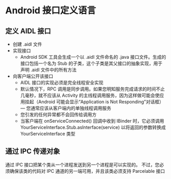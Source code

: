 # Android 接口定义语言

## 定义 AIDL 接口

+ 创建 .aidl 文件
+ 实现接口
  + Android SDK 工具会生成一个以 .aidl 文件命名的 .java 接口文件。生成的接口包括一个名为 Stub 的子类，这个子类是其父接口的抽象实现，用于声明 .aidl 文件中的所有方法
+ 向客户端公开该接口
  + AIDL 接口的实现必须是完全线程安全实现
  + 默认情况下，RPC 调用是同步调用。如果您明知服务完成请求的时间不止几毫秒，就不应该从 Activity 的主线程调用服务，因为这样做可能会使应用挂起（Android 可能会显示“Application is Not Responding”对话框）— 您通常应该从客户端内的单独线程调用服务
  + 您引发的任何异常都不会回传给调用方
  + 当客户端在 onServiceConnected() 回调中收到 IBinder 时，它必须调用 YourServiceInterface.Stub.asInterface(service) 以将返回的参数转换成 YourServiceInterface 类型

## 通过 IPC 传递对象

通过 IPC 接口把某个类从一个进程发送到另一个进程是可以实现的。 不过，您必须确保该类的代码对 IPC 通道的另一端可用，并且该类必须支持 Parcelable 接口